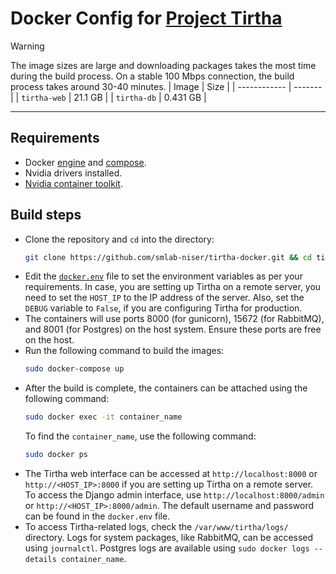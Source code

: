 # Docker Config for [Project Tirtha](https://github.com/smlab-niser/tirtha-public)

>[!warning]
> The image sizes are large and downloading packages takes the most time during the build process. On a stable 100 Mbps connection, the build process takes around 30-40 minutes.
> | Image   |  Size   |
> | ------------ | ------- |
> | `tirtha-web`  | 21.1 GB  |
> | `tirtha-db`    | 0.431 GB |

---

## Requirements
* Docker [engine](https://docs.docker.com/engine/install/) and [compose](https://docs.docker.com/compose/install/). 
* Nvidia drivers installed.
* [Nvidia container toolkit](https://docs.nvidia.com/datacenter/cloud-native/container-toolkit/latest/install-guide.html).

## Build steps
* Clone the repository and `cd` into the directory:
    ```sh
    git clone https://github.com/smlab-niser/tirtha-docker.git && cd tirtha-docker
    ```
* Edit the [`docker.env`](https://github.com/smlab-niser/tirtha-docker/blob/main/docker.env) file to set the environment variables as per your requirements. In case, you are setting up Tirtha on a remote server, you need to set the `HOST_IP` to the IP address of the server. Also, set the `DEBUG` variable to `False`, if you are configuring Tirtha for production.
* The containers will use ports 8000 (for gunicorn), 15672 (for RabbitMQ), and 8001 (for Postgres) on the host system. Ensure these ports are free on the host.
* Run the following command to build the images:
    ```sh
    sudo docker-compose up
    ```
* After the build is complete, the containers can be attached using the following command:
    ```sh
    sudo docker exec -it container_name
    ```
    To find the `container_name`, use the following command:
    ```sh
    sudo docker ps
    ```
* The Tirtha web interface can be accessed at `http://localhost:8000` or `http://<HOST_IP>:8000` if you are setting up Tirtha on a remote server. To access the Django admin interface, use `http://localhost:8000/admin` or `http://<HOST_IP>:8000/admin`. The default username and password can be found in the `docker.env` file.
* To access Tirtha-related logs, check the `/var/www/tirtha/logs/` directory. Logs for system packages, like RabbitMQ, can be accessed using `journalctl`. Postgres logs are available using `sudo docker logs --details container_name`.
